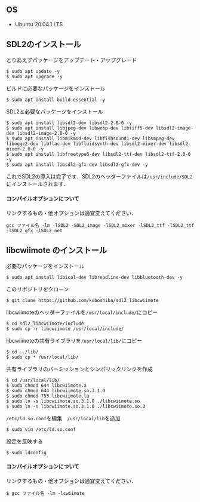 ## OS
- Ubuntu 20.04.1 LTS

## SDL2のインストール
とりあえずパッケージをアップデート・アップグレード
```
$ sudo apt update -y
$ sudo apt upgrade -y
```
ビルドに必要なパッケージをインストール
```
$ sudo apt install build-essential -y
```
SDL2と必要なパッケージをインストール
```
$ sudo apt install libsdl2-dev libsdl2-2.0-0 -y
$ sudo apt install libjpeg-dev libwebp-dev libtiff5-dev libsdl2-image-dev libsdl2-image-2.0-0 -y
$ sudo apt install libmikmod-dev libfishsound1-dev libsmpeg-dev liboggz2-dev libflac-dev libfluidsynth-dev libsdl2-mixer-dev libsdl2-mixer-2.0-0 -y
$ sudo apt install libfreetype6-dev libsdl2-ttf-dev libsdl2-ttf-2.0-0 -y
$ sudo apt install libsdl2-gfx-dev libsdl2-gfx-dev -y
```
これでSDL2の導入は完了です．SDL2のヘッダーファイルは`/usr/include/SDL2`にインストールされます．

#### コンパイルオプションについて
リンクするもの・他オプションは適宜変えてください．
```
gcc ファイル名 -lm -lSDL2 -SDL2_image -lSDL2_mixer -lSDL2_ttf -lSDL2_ttf -lSDL2_gfx -lSDL2_net
```

## libcwiimote のインストール
必要なパッケージをインストール
```
$ sudo apt install libical-dev libreadline-dev libbluetooth-dev -y
```

このリポジトリをクローン
```
$ git clone https://github.com/kuboshiba/sdl2_libcwiimote
```
libcwiimoteのヘッダーファイルを`/usr/local/include/`にコピー
```
$ cd sdl2_libcwiimote/include
$ sudo cp -r libcwiimote /usr/local/include/
```
libcwiimoteの共有ライブラリを`/usr/local/lib/`にコピー
```
$ cd ../lib/
$ sudo cp * /usr/local/lib/
```
共有ライブラリのパーミッションとシンボリックリンクを作成
```
$ cd /usr/local/lib/
$ sudo chmod 644 libcwiimote.a
$ sudo chmod 644 libcwiimote.so.3.1.0
$ sudo chmod 755 libcwiimote.la
$ sudo ln -s libcwiimote.so.3.1.0 ./libcwiimote.so
$ sudo ln -s libcwiimote.so.3.1.0 ./libcwiimote.so.3
```

`/etc/ld.so.conf`を編集　`/usr/local/lib`を追加
```
$ sudo vim /etc/ld.so.conf
```
設定を反映する
```
$ sudo ldconfig
```

#### コンパイルオプションについて
リンクするもの・他オプションは適宜変えてください．
```
$ gcc ファイル名 -lm -lcwiimote
```